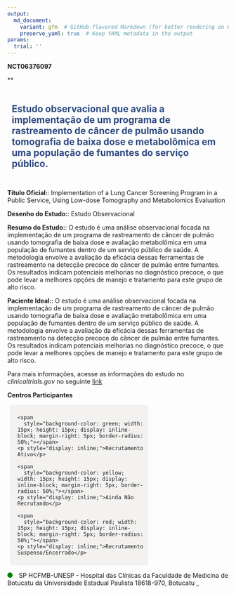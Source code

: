 ```yaml
---
output: 
  md_document:
    variant: gfm  # GitHub-flavored Markdown (for better rendering on GitHub)
    preserve_yaml: true  # Keep YAML metadata in the output
params:
  trial: ''
---
```


**NCT06376097**

\*\*

<div style="padding: 10px; font-size: 1.50em; font-weight: bold; color: #2E4A7F; text-align: left">

Estudo observacional que avalia a implementação de um programa de
rastreamento de câncer de pulmão usando tomografia de baixa dose e
metabolômica em uma população de fumantes do serviço público.

</div>

**Título Oficial:**: Implementation of a Lung Cancer Screening Program
in a Public Service, Using Low-dose Tomography and Metabolomics
Evaluation

**Desenho do Estudo:**: Estudo Observacional

**Resumo do Estudo:**: O estudo é uma análise observacional focada na
implementação de um programa de rastreamento de câncer de pulmão usando
tomografia de baixa dose e avaliação metabolômica em uma população de
fumantes dentro de um serviço público de saúde. A metodologia envolve a
avaliação da eficácia dessas ferramentas de rastreamento na detecção
precoce do câncer de pulmão entre fumantes. Os resultados indicam
potenciais melhorias no diagnóstico precoce, o que pode levar a melhores
opções de manejo e tratamento para este grupo de alto risco.

**Paciente Ideal:**: O estudo é uma análise observacional focada na
implementação de um programa de rastreamento de câncer de pulmão usando
tomografia de baixa dose e avaliação metabolômica em uma população de
fumantes dentro de um serviço público de saúde. A metodologia envolve a
avaliação da eficácia dessas ferramentas de rastreamento na detecção
precoce do câncer de pulmão entre fumantes. Os resultados indicam
potenciais melhorias no diagnóstico precoce, o que pode levar a melhores
opções de manejo e tratamento para este grupo de alto risco.

Para mais informações, acesse as informações do estudo no
*clinicaltrials.gov* no seguinte
[link](https://clinicaltrials.gov/ct2/show/NCT06376097)

**Centros Participantes**

<div style="margin-bottom: 8px; margin-left: 5px; padding: 8px; max-width: 300px; background-color: #f3f2f1; border-radius: 8px;">

<div style="margin-left: 10px;">

    <span 
      style="background-color: green; width: 15px; height: 15px; display: inline-block; margin-right: 5px; border-radius: 50%;"></span>
    <p style="display: inline;">Recrutamento Ativo</p>

</div>

<div style="margin-left: 10px;">

    <span 
      style="background-color: yellow; width: 15px; height: 15px; display: inline-block; margin-right: 5px; border-radius: 50%;"></span>
    <p style="display: inline;">Ainda Não Recrutando</p>

</div>

<div style="margin-left: 10px;">

    <span 
      style="background-color: red; width: 15px; height: 15px; display: inline-block; margin-right: 5px; border-radius: 50%;"></span>
    <p style="display: inline;">Recrutamento Suspenso/Encerrado</p>

</div>

</div>

<span style="display: inline-block; width: 12px; height: 12px; border-radius: 50%; margin-right: 10px; padding-bottom: 0px; background-color: green;"></span>
SP HCFMB-UNESP - Hospital das Clínicas da Faculdade de Medicina de
Botucatu da Universidade Estadual Paulista 18618-970, Botucatu
<span style="color: #2E4A7F; text-decoration: none; font-weight: 500; font-size: 0.8">[REPORTAR
ERRO](https://flazar.shinyapps.io/formsapp?study_nct_id=NCT06376097&location_id=HOSPITALDASCLINICASDAFACULDADEDEMEDICINADEBOTUCATUHCFMBBOTUCATUSAOPAULO18618686BRAZIL&location_full_name=HCFMB-UNESP%20-%20Hospital%20das%20Cl%C3%ADnicas%20da%20Faculdade%20de%20Medicina%20de%20Botucatu%20da%20Universidade%20Estadual%20Paulista%2C%2018618-970%2C%20Botucatu&form_type=Reportar%20Erro)</span>
